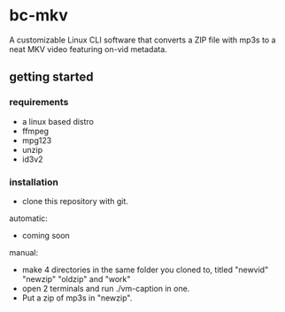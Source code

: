 # bc-mkv
A customizable Linux CLI software that converts a ZIP file with mp3s to a neat MKV video featuring on-vid metadata.

## getting started

### requirements
* a linux based distro
* ffmpeg
* mpg123
* unzip
* id3v2

### installation
* clone this repository with git.

automatic:
* coming soon

manual:
* make 4 directories in the same folder you cloned to, titled "newvid" "newzip" "oldzip" and "work"
* open 2 terminals and run ./vm-caption in one.
* Put a zip of mp3s in "newzip". 
